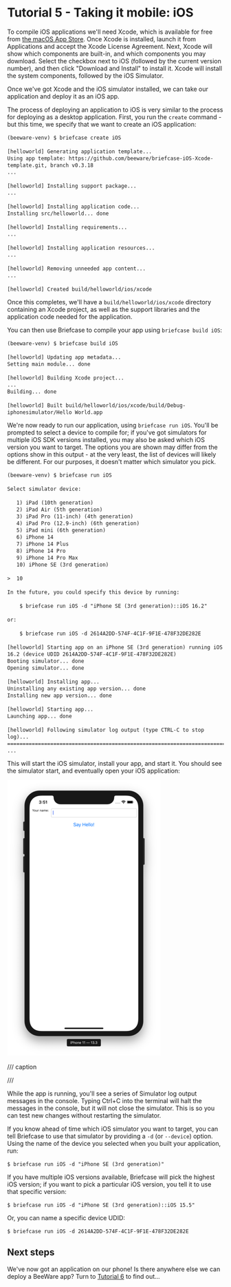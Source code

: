 # Tutorial 5 - Taking it mobile: iOS

To compile iOS applications we'll need Xcode, which is available for
free from [the macOS App
Store](https://apps.apple.com/au/app/xcode/id497799835?mt=12). Once
Xcode is installed, launch it from Applications and accept the Xcode
License Agreement. Next, Xcode will show which components are built-in,
and which components you may download. Select the checkbox next to iOS
(followed by the current version number), and then click "Download and
Install" to install it. Xcode will install the system components,
followed by the iOS Simulator.

Once we've got Xcode and the iOS simulator installed, we can take our
application and deploy it as an iOS app.

The process of deploying an application to iOS is very similar to the
process for deploying as a desktop application. First, you run the
`create` command -but this time, we specify that we want to create an
iOS application:

```console
(beeware-venv) $ briefcase create iOS

[helloworld] Generating application template...
Using app template: https://github.com/beeware/briefcase-iOS-Xcode-template.git, branch v0.3.18
...

[helloworld] Installing support package...
...

[helloworld] Installing application code...
Installing src/helloworld... done

[helloworld] Installing requirements...
...

[helloworld] Installing application resources...
...

[helloworld] Removing unneeded app content...
...

[helloworld] Created build/helloworld/ios/xcode
```

Once this completes, we'll have a `build/helloworld/ios/xcode` directory
containing an Xcode project, as well as the support libraries and the
application code needed for the application.

You can then use Briefcase to compile your app using
`briefcase build iOS`:

```console
(beeware-venv) $ briefcase build iOS

[helloworld] Updating app metadata...
Setting main module... done

[helloworld] Building Xcode project...
...
Building... done

[helloworld] Built build/helloworld/ios/xcode/build/Debug-iphonesimulator/Hello World.app
```

We're now ready to run our application, using `briefcase run iOS`.
You'll be prompted to select a device to compile for; if you've got
simulators for multiple iOS SDK versions installed, you may also be
asked which iOS version you want to target. The options you are shown
may differ from the options show in this output - at the very least, the
list of devices will likely be different. For our purposes, it doesn't
matter which simulator you pick.

```console
(beeware-venv) $ briefcase run iOS

Select simulator device:

   1) iPad (10th generation)
   2) iPad Air (5th generation)
   3) iPad Pro (11-inch) (4th generation)
   4) iPad Pro (12.9-inch) (6th generation)
   5) iPad mini (6th generation)
   6) iPhone 14
   7) iPhone 14 Plus
   8) iPhone 14 Pro
   9) iPhone 14 Pro Max
   10) iPhone SE (3rd generation)

>  10

In the future, you could specify this device by running:

    $ briefcase run iOS -d "iPhone SE (3rd generation)::iOS 16.2"

or:

    $ briefcase run iOS -d 2614A2DD-574F-4C1F-9F1E-478F32DE282E

[helloworld] Starting app on an iPhone SE (3rd generation) running iOS 16.2 (device UDID 2614A2DD-574F-4C1F-9F1E-478F32DE282E)
Booting simulator... done
Opening simulator... done

[helloworld] Installing app...
Uninstalling any existing app version... done
Installing new app version... done

[helloworld] Starting app...
Launching app... done

[helloworld] Following simulator log output (type CTRL-C to stop log)...
===========================================================================
...
```

This will start the iOS simulator, install your app, and start it. You
should see the simulator start, and eventually open your iOS
application:

![Hello World Tutorial 5 window, on iOS](../../images/iOS/tutorial-5.png)

/// caption

///

While the app is running, you'll see a series of Simulator log output
messages in the console. Typing Ctrl+C into the terminal will halt the
messages in the console, but it will not close the simulator. This is so
you can test new changes without restarting the simulator.

If you know ahead of time which iOS simulator you want to target, you
can tell Briefcase to use that simulator by providing a `-d` (or
`--device`) option. Using the name of the device you selected when you
built your application, run:

```console
$ briefcase run iOS -d "iPhone SE (3rd generation)"
```

If you have multiple iOS versions available, Briefcase will pick the
highest iOS version; if you want to pick a particular iOS version, you
tell it to use that specific version:

```console
$ briefcase run iOS -d "iPhone SE (3rd generation)::iOS 15.5"
```

Or, you can name a specific device UDID:

```console
$ briefcase run iOS -d 2614A2DD-574F-4C1F-9F1E-478F32DE282E
```

## Next steps

We've now got an application on our phone! Is there anywhere else we can
deploy a BeeWare app? Turn to [Tutorial 6](../tutorial-6.md) to find out...
